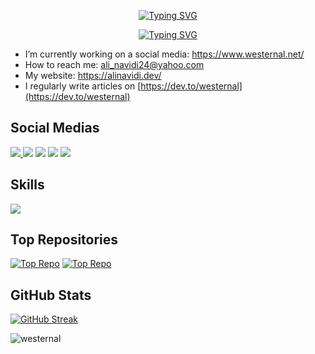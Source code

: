 
<p align=center>
 <a href="https://git.io/typing-svg">
        <img
          src="https://readme-typing-svg.herokuapp.com?font=Orbitron&size=39&duration=6000&pause=1000&color=FFFFFF&center=true&vCenter=true&repeat=false&width=435&lines=ALI+NAVIDI"
          alt="Typing SVG"
        />
   </a>
</p>

<p align=center>
 <a href="https://git.io/typing-svg">
        <img
          src="https://readme-typing-svg.herokuapp.com?font=Montserrat&size=25&pause=1000&color=718ca1&center=true&vCenter=true&width=435&lines=Front-end+Developer;Software+Engineer;Always+learning+new+things;Working+hard+to+be+better"
          alt="Typing SVG"
        />
   </a>
</p>



-  I’m currently working on a social media: https://www.westernal.net/
-  How to reach me: ali_navidi24@yahoo.com
-  My website: https://alinavidi.dev/ 
-  I regularly write articles on [https://dev.to/westernal](https://dev.to/westernal)

## Social Medias

<a href="https://dev.to/westernal" target="blank">
    <img src="https://skillicons.dev/icons?i=devto" />
  </a>
<a href="https://twitter.com/westernal" target="blank"><img src="https://skillicons.dev/icons?i=twitter" /></a>
<a href="https://linkedin.com/in/ali-navidi" target="blank"><img src="https://skillicons.dev/icons?i=linkedin" /></a>
<a href="https://stackoverflow.com/users/15353979" target="blank"><img src="https://skillicons.dev/icons?i=stackoverflow" /></a>
<a href="https://instagram.com/aliinavidi" target="blank"><img src="https://skillicons.dev/icons?i=instagram" /></a>


##  Skills
  <a href="https://skillicons.dev">
    <img src="https://skillicons.dev/icons?i=html,css,js,react,nextjs,ts,bootstrap,git,remix,svelte,nodejs,express,mongodb,postgres,c,java,py,tailwind,redux,jest,webpack" />
  </a>

## Top Repositories
[![Top Repo](https://github-readme-stats-git-masterrstaa-rickstaa.vercel.app/api/pin/?username=westernal&repo=social-media-frontend&theme=city_lights)](https://github.com/westernal/social-media-frontend)
[![Top Repo](https://github-readme-stats-git-masterrstaa-rickstaa.vercel.app/api/pin/?username=westernal&repo=social-media-backend&theme=city_lights)](https://github.com/westernal/social-media-backend)


##  GitHub Stats
[![GitHub Streak](https://github-readme-streak-stats.herokuapp.com/?user=westernal&theme=city-lights)](https://git.io/streak-stats)
<div><img  src="https://github-readme-stats-git-masterrstaa-rickstaa.vercel.app/api/top-langs?username=westernal&show_icons=true&locale=en&layout=compact&theme=city_lights" alt="westernal" /></div>

